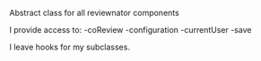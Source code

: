 Abstract class for all reviewnator components

 I provide access to:
   -coReview
  -configuration
  -currentUser
  -save

I leave hooks for my subclasses. 